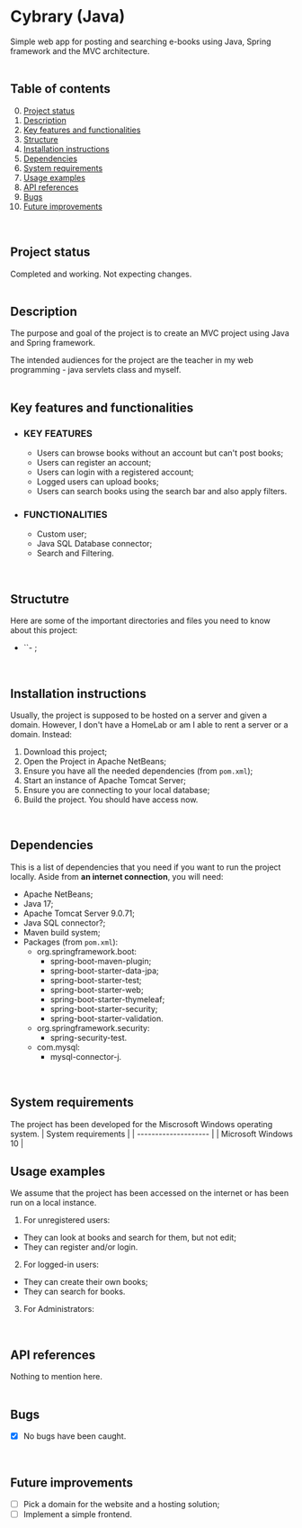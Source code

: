 # Cybrary (Java)
Simple web app for posting and searching e-books using Java, Spring framework and the MVC architecture.
<br/>
<br/>

## Table of contents
0. [Project status](#Project-status)
1. [Description](#Description)
3. [Key features and functionalities](#Key-features-and-functionalities)
4. [Structure](#Structure)
5. [Installation instructions](#Installation-instructions)
6. [Dependencies](#Dependencies)
7. [System requirements](#System-requirements)
8. [Usage examples](#Usage-examples)
9. [API references](#API-references)
10. [Bugs](#Bugs)
11. [Future improvements](#Futute-improvements)
<br/>

## Project status
Completed and working. Not expecting changes.
<br/>
<br/>

## Description
The purpose and goal of the project is to create an MVC project using Java and Spring framework.

The intended audiences for the project are the teacher in my web programming - java servlets class and myself.
<br/>
<br/>

## Key features and functionalities
* ### KEY FEATURES
  * Users can browse books without an account but can't post books;
  * Users can register an account;
  * Users can login with a registered account;
  * Logged users can upload books;
  * Users can search books using the search bar and also apply filters.
 
* ### FUNCTIONALITIES
  * Custom user;
  * Java SQL Database connector;
  * Search and Filtering.
<br/>

## Structutre
Here are some of the important directories and files you need to know about this project:
* ``- ;
<br/>

## Installation instructions
Usually, the project is supposed to be hosted on a server and given a domain. However, I don't have a HomeLab or am I able to rent a server or a domain. Instead:
1. Download this project;
2. Open the Project in Apache NetBeans;
4. Ensure you have all the needed dependencies (from `pom.xml`);
5. Start an instance of Apache Tomcat Server;
6. Ensure you are connecting to your local database;
7. Build the project. You should have access now.
<br/>

## Dependencies
This is a list of dependencies that you need if you want to run the project locally. Aside from **an internet connection**, you will need:
* Apache NetBeans;
* Java 17;
* Apache Tomcat Server 9.0.71;
* Java SQL connector?;
* Maven build system;
* Packages (from `pom.xml`):
  * org.springframework.boot:
    * spring-boot-maven-plugin;
    * spring-boot-starter-data-jpa;
    * spring-boot-starter-test;
    * spring-boot-starter-web;
    * spring-boot-starter-thymeleaf;
    * spring-boot-starter-security;
    * spring-boot-starter-validation.
  * org.springframework.security:
    * spring-security-test.
  * com.mysql:
    * mysql-connector-j. 
<br/>

## System requirements
The project has been developed for the Miscrosoft Windows operating system.
| System requirements  |
| -------------------- | 
| Microsoft Windows 10 | 
<br/>

## Usage examples
We assume that the project has been accessed on the internet or has been run on a local instance. 
<br/>

1. For unregistered users:
  * They can look at books and search for them, but not edit;
  * They can register and/or login.
2. For logged-in users:
  * They can create their own books;
  * They can search for books.
3. For Administrators:
<br/>

## API references
Nothing to mention here.
<br/>
<br/>

## Bugs
- [x] No bugs have been caught.
<br/>

## Future improvements
- [ ] Pick a domain for the website and a hosting solution;
- [ ] Implement a simple frontend.
